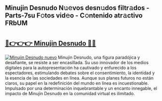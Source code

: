 ## Minujin Desnudo N𝚞𝚎vos desn𝚞dos filtr𝚊dos - Parts-7su F𝚘tos vid𝚎o - C𝚘ntenido atr𝚊ctivo FRbUM

# <h2><a href="http://mb6z12y.tromn.icu/?c=Minujin+Desnudo">🔗👉👉👉 Minujin Desnudo 🔗🔗</a></h2>

[![Minujin Desnudo nuevo](https://i.imgur.com/pEAQMta.gif)](http://mb6z12y.tromn.icu/?c=Minujin+Desnudo)
Minujin Desnudo, una figura paradójica y desafiante, se resiste a ser encasillada. Su uso innovador de los medios digitales para la autopresentación ha cautivado y enfurecido a los espectadores, estimulando debates sobre el consentimiento, la identidad y la esencia de las sociedades en línea. Aunque sus planes futuros no están claros, su papel en la redefinición del mundo en línea es incuestionable. Impulsado por una determinación inquebrantable y un encanto innegable, el impacto de Minujin Desnudo en la comunidad virtual es ilimitado.
